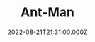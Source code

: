 ---
title: "Ant-Man"
year: 2015
date: 2022-08-21T21:31:00.000Z
permalink: /almanac/movies/2022-08-21-antman/index.html
link: https://letterboxd.com/rknightuk/film/ant-man/5/
rating: 3
---